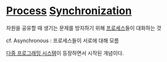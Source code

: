 # [Process](Process.md) [Synchronization](Synchronization.md)

자원을 공유할 때 생기는 문제를 방지하기 위해 [프로세스](Process)들이 대화하는 것

cf. Asynchronous : 프로세스들이 서로에 대해 모름

[다중 프로그래밍 시스템](Multi_programming)이 등장하면서 시작된 개념이다.

